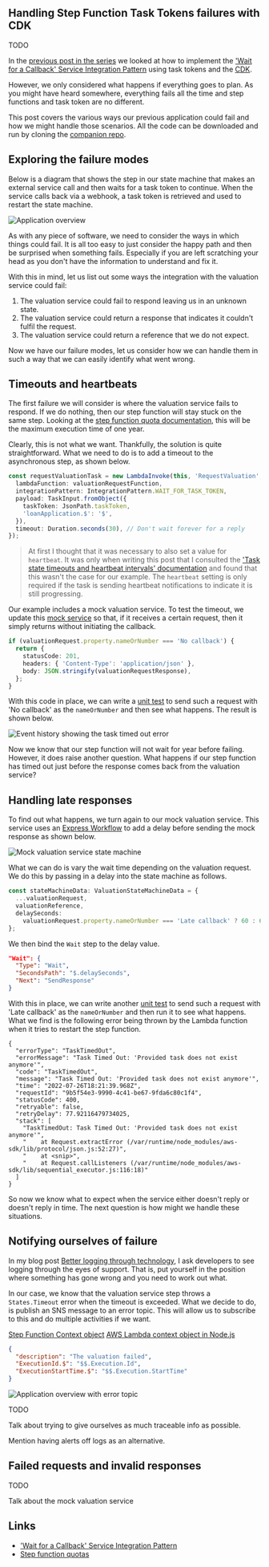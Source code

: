 ## Handling Step Function Task Tokens failures with CDK

TODO

In the [previous post in the series](TODO) we looked at how to implement the ['Wait for a Callback' Service Integration Pattern](https://docs.aws.amazon.com/step-functions/latest/dg/connect-to-resource.html#connect-wait-token) using task tokens and the [CDK](https://aws.amazon.com/cdk/).

However, we only considered what happens if everything goes to plan. As you might have heard somewhere, everything fails all the time and step functions and task token are no different.

This post covers the various ways our previous application could fail and how we might handle those scenarios. All the code can be downloaded and run by cloning the [companion repo](https://github.com/andybalham/blog-task-tokens-part-2).

## Exploring the failure modes

Below is a diagram that shows the step in our state machine that makes an external service call and then waits for a task token to continue. When the service calls back via a webhook, a task token is retrieved and used to restart the state machine.

![Application overview](https://github.com/andybalham/blog-source-code/blob/master/blog-posts/images/step-function-task-tokens/application-overview-annotated.png?raw=true)

As with any piece of software, we need to consider the ways in which things could fail. It is all too easy to just consider the happy path and then be surprised when something fails. Especially if you are left scratching your head as you don't have the information to understand and fix it.

With this in mind, let us list out some ways the integration with the valuation service could fail:

1. The valuation service could fail to respond leaving us in an unknown state.
1. The valuation service could return a response that indicates it couldn't fulfil the request.
1. The valuation service could return a reference that we do not expect.

Now we have our failure modes, let us consider how we can handle them in such a way that we can easily identify what went wrong.

## Timeouts and heartbeats

The first failure we will consider is where the valuation service fails to respond. If we do nothing, then our step function will stay stuck on the same step. Looking at the [step function quota documentation](https://docs.aws.amazon.com/step-functions/latest/dg/limits-overview.html), this will be the maximum execution time of one year.

Clearly, this is not what we want. Thankfully, the solution is quite straightforward. What we need to do is to add a timeout to the asynchronous step, as shown below.

```TypeScript
const requestValuationTask = new LambdaInvoke(this, 'RequestValuation', {
  lambdaFunction: valuationRequestFunction,
  integrationPattern: IntegrationPattern.WAIT_FOR_TASK_TOKEN,
  payload: TaskInput.fromObject({
    taskToken: JsonPath.taskToken,
    'loanApplication.$': '$',
  }),
  timeout: Duration.seconds(30), // Don't wait forever for a reply
});
```

> At first I thought that it was necessary to also set a value for `heartbeat`. It was only when writing this post that I consulted the ['Task state timeouts and heartbeat intervals' documentation](https://docs.aws.amazon.com/step-functions/latest/dg/amazon-states-language-task-state.html) and found that this wasn't the case for our example. The `heartbeat` setting is only required if the task is sending heartbeat notifications to indicate it is still progressing.

Our example includes a mock valuation service. To test the timeout, we update this [mock service](https://github.com/andybalham/blog-task-tokens-part-2/blob/master/src/valuation-service/MockValuationService.RequestHandlerFunction.ts) so that, if it receives a certain request, then it simply returns without initiating the callback.

```TypeScript
if (valuationRequest.property.nameOrNumber === 'No callback') {
  return {
    statusCode: 201,
    headers: { 'Content-Type': 'application/json' },
    body: JSON.stringify(valuationRequestResponse),
  };
}
```

With this code in place, we can write a [unit test](https://github.com/andybalham/blog-task-tokens-part-2/blob/master/tests/LoanProcessor.test.ts) to send such a request with 'No callback' as the `nameOrNumber` and then see what happens. The result is shown below.

![Event history showing the task timed out error](https://github.com/andybalham/blog-source-code/blob/master/blog-posts/images/step-function-task-tokens/event-history-task-timed-out.png?raw=true)

Now we know that our step function will not wait for year before failing. However, it does raise another question. What happens if our step function has timed out just before the response comes back from the valuation service?

## Handling late responses

To find out what happens, we turn again to our mock valuation service. This service uses an [Express Workflow](TODO) to add a delay before sending the mock response as shown below.

![Mock valuation service state machine](https://github.com/andybalham/blog-source-code/blob/master/blog-posts/images/step-function-task-tokens/mock-service-state-machine.png?raw=true)

What we can do is vary the wait time depending on the valuation request. We do this by passing in a delay into the state machine as follows.

```TypeScript
const stateMachineData: ValuationStateMachineData = {
  ...valuationRequest,
  valuationReference,
  delaySeconds:
    valuationRequest.property.nameOrNumber === 'Late callback' ? 60 : 6,
};
```

We then bind the `Wait` step to the delay value.

```json
"Wait": {
  "Type": "Wait",
  "SecondsPath": "$.delaySeconds",
  "Next": "SendResponse"
}
```

With this in place, we can write another [unit test](https://github.com/andybalham/blog-task-tokens-part-2/blob/master/tests/LoanProcessor.test.ts) to send such a request with 'Late callback' as the `nameOrNumber` and then run it to see what happens. What we find is the following error being thrown by the Lambda function when it tries to restart the step function.

```
{
  "errorType": "TaskTimedOut",
  "errorMessage": "Task Timed Out: 'Provided task does not exist anymore'",
  "code": "TaskTimedOut",
  "message": "Task Timed Out: 'Provided task does not exist anymore'",
  "time": "2022-07-26T18:21:39.968Z",
  "requestId": "9b5f54e3-9990-4c41-be67-9fda6c80c1f4",
  "statusCode": 400,
  "retryable": false,
  "retryDelay": 77.92116479734025,
  "stack": [
    "TaskTimedOut: Task Timed Out: 'Provided task does not exist anymore'",
    "    at Request.extractError (/var/runtime/node_modules/aws-sdk/lib/protocol/json.js:52:27)",
    "    at <snip>",
    "    at Request.callListeners (/var/runtime/node_modules/aws-sdk/lib/sequential_executor.js:116:18)"
  ]
}
```

So now we know what to expect when the service either doesn't reply or doesn't reply in time. The next question is how might we handle these situations.

## Notifying ourselves of failure

In my blog post [Better logging through technology](https://www.10printiamcool.com/better-logging-through-technology), I ask developers to see logging through the eyes of support. That is, put yourself in the position where something has gone wrong and you need to work out what. 

In our case, we know that the valuation service step throws a `States.Timeout` error when the timeout is exceeded. What we decide to do, is publish an SNS message to an error topic. This will allow us to subscribe to this and do multiple activities if we want.

[Step Function Context object](https://docs.aws.amazon.com/step-functions/latest/dg/input-output-contextobject.html)
[AWS Lambda context object in Node.js](https://docs.aws.amazon.com/lambda/latest/dg/nodejs-context.html)

```json
{
  "description": "The valuation failed",
  "ExecutionId.$": "$$.Execution.Id",
  "ExecutionStartTime.$": "$$.Execution.StartTime"
}
```

![Application overview with error topic](https://github.com/andybalham/blog-source-code/blob/master/blog-posts/images/step-function-task-tokens/application-overview-with-error-topic.png?raw=true)

TODO

Talk about trying to give ourselves as much traceable info as possible.

Mention having alerts off logs as an alternative.

## Failed requests and invalid responses

TODO

Talk about the mock valuation service

## Links

- ['Wait for a Callback' Service Integration Pattern](https://docs.aws.amazon.com/step-functions/latest/dg/connect-to-resource.html#connect-wait-token)
- [Step function quotas](https://docs.aws.amazon.com/step-functions/latest/dg/limits-overview.html)
